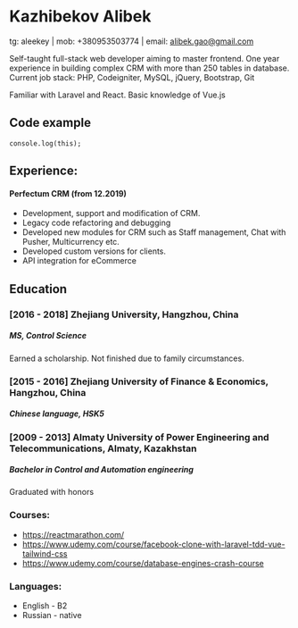 # Kazhibekov Alibek
tg: aleekey | mob: +380953503774 | email: alibek.gao@gmail.com

Self-taught full-stack web developer aiming to master frontend. 
One year experience in building complex CRM with more than 250 tables in database.
Current job stack: PHP, Codeigniter, MySQL, jQuery, Bootstrap, Git

Familiar with Laravel and React. Basic knowledge of Vue.js

## Code example
```
console.log(this);
```

## Experience:
#### Perfectum CRM (from 12.2019) 
- Development, support and modification of CRM. 
- Legacy code refactoring and debugging 
- Developed new modules for CRM such as Staff management, Chat with Pusher, Multicurrency etc.
- Developed custom versions for clients. 
- API integration for eCommerce

## Education
### [2016 - 2018] Zhejiang University, Hangzhou, China 
##### MS, Control Science
Earned a scholarship. Not finished due to family circumstances.

### [2015 - 2016] Zhejiang University of Finance & Economics, Hangzhou, China 
##### Chinese language, HSK5 

### [2009 - 2013] Almaty University of Power Engineering and Telecommunications, Almaty, Kazakhstan
##### Bachelor in Control and Automation engineering
Graduated with honors

### Courses:
- https://reactmarathon.com/
- https://www.udemy.com/course/facebook-clone-with-laravel-tdd-vue-tailwind-css
- https://www.udemy.com/course/database-engines-crash-course

### Languages:
- English - B2
- Russian - native
